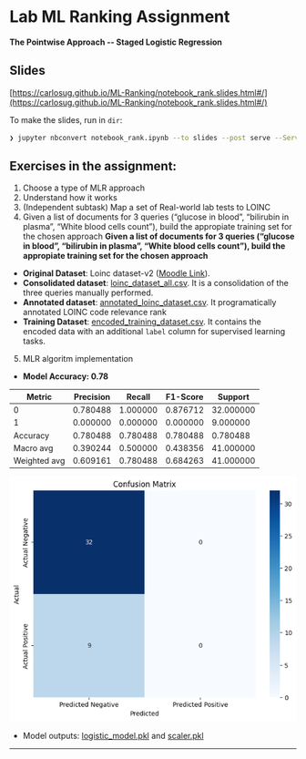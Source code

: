 # Lab ML Ranking Assignment

**The Pointwise Approach -- Staged Logistic Regression**


## Slides
[https://carlosug.github.io/ML-Ranking/notebook_rank.slides.html#/](https://carlosug.github.io/ML-Ranking/notebook_rank.slides.html#/)

To make the slides, run in `dir`:
```bash
❯ jupyter nbconvert notebook_rank.ipynb --to slides --post serve --ServePostProcessor.port=8889
```


## Exercises in the assignment:

1. Choose a type of MLR approach
2. Understand how it works
3. (Independent subtask) Map a set of Real-world lab tests to LOINC
4. Given a list of documents for 3 queries (“glucose in blood”, “bilirubin in plasma”, “White blood cells count”), build the appropiate training set for the chosen approach
**Given a list of documents for 3 queries (“glucose in blood”, “bilirubin in plasma”, “White blood cells count”), build the appropiate training set for the chosen approach**

- **Original Dataset**: Loinc dataset-v2 ([Moodle Link](https://moodle.upm.es/titulaciones/oficiales/pluginfile.php/12154071/mod_resource/content/0/loinc_dataset-v2.xlsx)).
- **Consolidated dataset**: [loinc_dataset_all.csv](./loinc_dataset_all.csv). It is a consolidation of the three queries manually performed.
- **Annotated dataset**: [annotated_loinc_dataset.csv](annotated_loinc_dataset.csv). It programatically annotated LOINC code relevance rank
- **Training Dataset**: [encoded_training_dataset.csv](encoded_training_dataset.csv). It contains the encoded data with an additional `label` column for supervised learning tasks.
5. MLR algoritm implementation
- **Model Accuracy: 0.78**

| **Metric**       | **Precision** | **Recall** | **F1-Score** | **Support** |
|------------------|---------------|------------|--------------|-------------|
| 0                | 0.780488      | 1.000000   | 0.876712     | 32.000000   |
| 1                | 0.000000      | 0.000000   | 0.000000     | 9.000000    |
| Accuracy         | 0.780488      | 0.780488   | 0.780488     | 0.780488    |
| Macro avg        | 0.390244      | 0.500000   | 0.438356     | 41.000000   |
| Weighted avg     | 0.609161      | 0.780488   | 0.684263     | 41.000000   |

![alt text](image.png)


- Model outputs: [logistic_model.pkl](logistic_model.pkl) and [scaler.pkl](scaler.pkl)


---